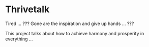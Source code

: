 # Thrivetalk

Tired ... ??? Gone are the inspiration and give up hands ... ???

This project talks about how to achieve harmony and prosperity in everything ...

